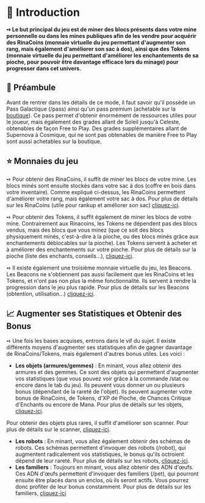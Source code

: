 # 📜 Introduction

**➺ Le but principal du jeu est de miner des blocs présents dans votre mine personnelle ou dans les mines publiques afin de les vendre pour acquérir des RinaCoins (monnaie virtuelle du jeu permettant d'augmenter son rang, mais également d'améliorer son sac à dos), ainsi que des Tokens (monnaie virtuelle du jeu permettant d'améliorer les enchantements de sa pioche, pour pouvoir être davantage efficace lors du minage) pour progresser dans cet univers.**  


## 🔭 Préambule

Avant de rentrer dans les détails de ce mode, il faut savoir qu'il possède un Pass Galactique (/pass) ainsi qu'un pass premium (achetable sur la [boutique](https://store.rinaorc.com/category/pass-galactique)). Ce pass permet d'obtenir énormément de ressources utiles pour le joueur, mais également des grades allant de Soleil jusqu'à Celeste, obtenables de façon Free to Play. Des grades supplémentaires allant de Supernova à Cosmique, qui ne sont pas obtenables de manière Free to Play sont aussi achetables sur la boutique.

## ⭐ Monnaies du jeu  


➺ Pour obtenir des RinaCoins, il suffit de miner les blocs de votre mine. Les blocs minés sont ensuite stockés dans votre sac à dos (coffre en bois dans votre inventaire). Comme expliqué ci-dessus, les RinaCoins permettent d'améliorer votre rang, mais également votre sac à dos. Pour plus de détails sur les RinaCoins (utile pour rankup et améliorer son sac) [cliquez-ici](frequently_asked_questions.md).  


➺ Pour obtenir des Tokens, il suffit également de miner les blocs de votre mine. Contrairement aux Rinacoins, les Tokens ne dépendent pas des blocs vendus, mais des blocs que vous minez (que ce soit des blocs physiquement minés, c'est-à-dire à la pioche, ou des blocs minés grâce aux enchantements déblocables sur la pioche). Les Tokens servent à acheter et à améliorer des enchantements sur votre pioche. Pour plus de détails sur la pioche (liste des enchants, conseils...), [cliquez-ici](tools/pioche).  


➺ Il existe également une troisième monnaie virtuelle du jeu, les Beacons. Les Beacons ne s'obtiennent pas aussi facilement que les RinaCoins et les Tokens, et n'ont pas non plus la même fonctionnalité. Ils servent à rendre la progression dans le jeu plus rapide. Pour plus de détails sur les Beacons (obtention, utilisation...) [cliquez-ici](./rsc/beacons.md).  


##  📈 Augmenter ses Statistiques et Obtenir des Bonus

➺ Une fois les bases acquises, entrons dans le vif du sujet. Il existe différents moyens d'augmenter ses statistiques afin de gagner davantage de RinaCoins/Tokens, mais également d'autres bonus utiles. Les voici :

- **Les objets (armures/gemmes)** : En minant, vous allez obtenir des armures et des gemmes. Ce sont des objets qui permettent d'augmenter vos statistiques (que vous pouvez voir grâce à la commande /stat ou encore dans le tab du jeu). Ils peuvent vous donner un ou plusieurs bonus (dépendant de la rareté de l'objet). Ils peuvent augmenter votre bonus de RinaCoins, de Tokens, d'XP de Pioche, de Chances Critique d'Enchants ou encore de Mana. Pour plus de détails sur les objets, [cliquez-ici](rsc/objects.md).

Pour obtenir des objets plus rares, il suffit d'améliorer son scanner. Pour plus de détails sur le scanner, [cliquez-ici](tools/scanner.md).  

- **Les robots** : En minant, vous allez également obtenir des schémas de robots. Ces schémas permettent d'invoquer des robots (/robot), qui augmentent radicalement vos statistiques, le bonus qu'ils octroient dépend de leur rareté. Pour plus de détails sur les robots, [cliquez-ici](./invocations/robot.md).
- **Les familiers** : Toujours en minant, vous allez obtenir des ADN d'œufs. Ces ADN d'œufs permettent d'invoquer des familiers (/pet), qui pourront ensuite être placés dans un enclos, où ils seront actifs. Vous pourrez donc profiter de leur bonus constamment. Pour plus de détails sur les familiers, [cliquez-ici](./invocations/pets.md)
